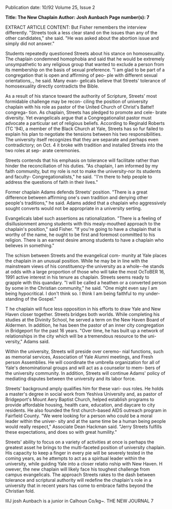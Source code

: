 Publication date: 10/92
Volume 25, Issue 2

**Title: The New Chaplain**
**Author: Josh Aunbach**
**Page number(s): 7**

EXTRACT ARTICLE CONTENT:
But Fisher remembers the interview differently. "Streets 
took a less clear stand on the issues than any of the other 
candidates," she said. "He was asked about the abortion 
issue and simply did not answer." 


Students repeatedly questioned Streets about his stance 
on homosexuality. The chaplain condemned homophobia 
and said that he would be extremely unsympathetic to any 
religious group that wanted to exclude a person from its 
membership on the basis of sexual preference. "I am glad to 
be part of a congregation that is open and affirming of peo-
ple with different sexual orientations,., he said. Many evan-
gelicals believe that Streets' tolerance of homosexuality 
directly contradicts the Bible. 


As a result of his stance toward the authority of 
Scripture, Streets' most formidable challenge may be recon-
ciling the position of university chaplain with his role as 
pastor of the United Church of Christ's Batte!! congrega-
tion. As chaplain, Streets has pledged to promote and cele-
brate 
diversity. 
Yet 
evangelicals 
argue 
that 
a 
Congregationalist pastor must advocate a particular set of 
religious beliefs. According to Reginald Roberts (TC '94), a 
member of the Black Church at Yale, Streets has so fur failed 
to explain his plan to negotiate the tensions between his two 
responsibilities. The university itself recognizes that they are 
separate and perhaps even contradictory; on Oct. 4 it broke 
with tradition and installed Streets into the two roles at sep-
arate ceremonies. 


Streets contends that his emphasis on tolerance will 
facilitate rather than hinder the reconciliation of his duties. 
"As chaplain, I am informed by my faith community, but 
my role is not to make the university-nor its students and 
faculty-
Congregationalists," he said. ''I'm there to help 
people to address the questions of faith in their lives." 


Former chaplain Adams defends Streets' position. "There is 
a great difference between affirming one's own tradition and 
denying other people's traditions," he said. Adams added 
that a chaplain who aggressively sought converts would not 
be appropriate in a university serting. 


Evangelicals label such assertions as rationalization. 
"There is a feeling of disillusionment among students with 
this mealy-mouthed approach to the chaplain's position," 
said Fisher. "If you're going to have a chaplain that is worthy 
of the name, he ought to be first and foremost committed 
to his religion. There is an earnest desire among students to 
have a chaplain who believes in something." 


The schism between Streets and the evangelical com-
munity at Yale places the chaplain in an unusual position. 
While he may be in line with the mainstream views of his 
constituency-the university as a whole--he stands at odds 
with a large proportion of those who will take the most 
OcToBER 16, 1991 
active interest in his tenure as chaplain. Streets seems ready 
to grapple with this quandary. "I will be called a heathen or 
a converted person by some in the Christian community," 
he said. "One might even say I am being hypocritical. I 
don't think so. I think I am being faithful to my under-
standing of the Gospel." 


T
he chaplain will fuce less opposition in his efforts to 
draw Yale and New Haven closer together. Streets 
bridges both worlds. While completing his studies 
at the Divinity School, he served a term on the New Haven 
Board of Aldermen. In addition, he has been the pastor of 
an inner city congregation in Bridgeport for the past 16 
years. "Over time, he has built up a network of relationships 
in the city which will be a tremendous resource to the uni-
versity," Adams said. 


Within the university, Streets will preside over ceremo-
nial functions, such as memorial services, Association of 
Yale Alumni meetings, and Fresh person Assemblies. He will 
coordinate the umbrella organization for all of Yale's 
denominational groups and will act as a counselor to mem-
bers of the university community. In addition, Streets will 
continue Adams' policy of mediating disputes between the 
university and its labor force. 


Streets' background amply qualifies him for these vari-
ous roles. He holds a master's degree in social work from 
Yeshiva University and, as pastor of Bridgeport's Mount 
Aery Baptist Church, helped establish programs to provide 
affordable housing, health care, education, and daycare to 
city residents. He also founded the first church-based AIDS 
outreach program in Fairfield County. "We were looking 
for a person who could be a moral leader within the univer-
sity and at the same time be a human being people would 
really respect," Associate Dean Hackman said. "Jerry Streets 
fulfills these expectations, and does so with great humility." 


Streets' ability to focus on a variety of activities at once 
is perhaps the greatest asset he brings to the multi-faceted 
position of university chaplain. His capacity to keep a finger 
in every pie will be severely tested in the coming years, as he 
attempts to act as a spiritual leader within the university, 
while guiding Yale into a closer relatio nship with New 
Haven. H owever, the new chaplain will likely face his 
toughest challenge from campus evangelicals. The approach 
Streets rakes to the dash between tolerance and scriptural 
authority will redefine the chaplain's role in a university that 
in recent years has come to embrace faiths beyond the 
Christian fold. 

IIIJ 
josh Aunbach is a junior in Calhoun Co/kg~. 
THE NEW JOURNAL 7